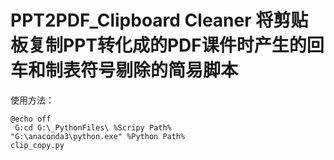 # PPT2PDF_Clipboard Cleaner 将剪贴板复制PPT转化成的PDF课件时产生的回车和制表符号剔除的简易脚本
使用方法：
````
@echo off
 G:cd G:\_PythonFiles\ %Scripy Path%
"G:\anaconda3\python.exe" %Python Path%
clip_copy.py
````
